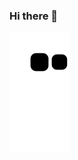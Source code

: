 ### Hi there 👋

![Snake animation](https://github.com/rafaballerini/rafaballerini/blob/output/github-contribution-grid-snake.svg)
